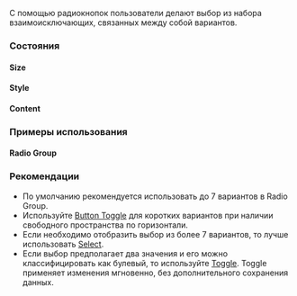 С помощью радиокнопок пользователи делают выбор из набора взаимоисключающих, связанных между собой вариантов.

### Состояния

#### Size

<!-- example(radio-size) -->

#### Style

<!-- example(radio-style) -->

#### Content

<!-- example(radio-content) -->

### Примеры использования

#### Radio Group

<!-- example(radio-group) -->

### Рекомендации

-   По умолчанию рекомендуется использовать до 7 вариантов в Radio Group.
-   Используйте [Button Toggle](/ru/components/button-toggle) для коротких вариантов при наличии свободного пространства по горизонтали.
-   Если необходимо отобразить выбор из более 7 вариантов, то лучше использовать [Select](/ru/components/select).
-   Если выбор предполагает два значения и его можно классифицировать как булевый, то используйте [Toggle](/ru/components/toggle). Toggle применяет изменения мгновенно, без дополнительного сохранения данных.
